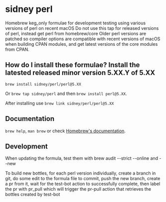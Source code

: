 # sidney perl

Homebrew keg_only formulae for development testing using various versions of perl on recent macOS
Do not use this tap for released versions of perl, instead get perl from homebrew/core
Older perl versions are patched so compiler options are compatible with recent versions of macOS
when building CPAN modules, and get latest versions of the core modules from CPAN.

## How do I install these formulae? Install the latested released minor version 5.XX.Y of 5.XX
`brew install sidney/perl/perl@5.XX`

Or `brew tap sidney/perl` and then `brew install perl@5.XX`.

After installing use `brew link sidney/perl/perl@5.XX`

## Documentation
`brew help`, `man brew` or check [Homebrew's documentation](https://docs.brew.sh).

## Development
When updating the formula, test them with brew audit --strict --online and --new

To build new bottles, for each perl version individually, create a branch in git,
do some edit to the formula file to commit, push the new branch, create a pr from it,
wait for the test-bot action to successfully complete, then label the pr with pr_pull
which will trigger the pr-pull action that retrieves the bottles created by test-bot
